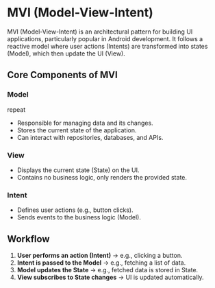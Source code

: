 # MVI (Model-View-Intent)


MVI (Model-View-Intent) is an architectural pattern for building UI 
applications, particularly popular in Android development. It follows a 
reactive model where user actions (Intents) are transformed into states 
(Model), which then update the UI (View).

## Core Components of MVI

### Model

repeat
- Responsible for managing data and its changes.
- Stores the current state of the application.
- Can interact with repositories, databases, and APIs.

### View
- Displays the current state (State) on the UI.
- Contains no business logic, only renders the provided state.

### Intent
- Defines user actions (e.g., button clicks).
- Sends events to the business logic (Model).

## Workflow
1. **User performs an action (Intent)** → e.g., clicking a button.
2. **Intent is passed to the Model** → e.g., fetching a list of data.
3. **Model updates the State** → e.g., fetched data is stored in State.
4. **View subscribes to State changes** → UI is updated automatically.


